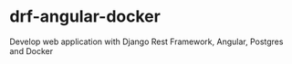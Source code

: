 # drf-angular-docker
Develop web application with Django Rest Framework, Angular, Postgres and Docker

